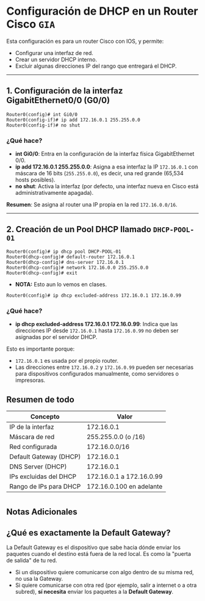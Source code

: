# Configuración de DHCP en un Router Cisco `GIA`

Esta configuración es para un router Cisco con IOS, y permite:

- Configurar una interfaz de red.
- Crear un servidor DHCP interno.
- Excluir algunas direcciones IP del rango que entregará el DHCP.

---

## 1. Configuración de la interfaz GigabitEthernet0/0 (G0/0)

```plaintext
Router0(config)# int Gi0/0
Router0(config-if)# ip add 172.16.0.1 255.255.0.0
Router0(config-if)# no shut
```

### ¿Qué hace?

- **int Gi0/0**: Entra en la configuración de la interfaz física GigabitEthernet 0/0.
- **ip add 172.16.0.1 255.255.0.0**: Asigna a esa interfaz la IP `172.16.0.1` con máscara de 16 bits (`255.255.0.0`), es decir, una red grande (65,534 hosts posibles).
- **no shut**: Activa la interfaz (por defecto, una interfaz nueva en Cisco está administrativamente apagada).

**Resumen**: Se asigna al router una IP propia en la red `172.16.0.0/16`.

---

## 2. Creación de un Pool DHCP llamado `DHCP-POOL-01`

```plaintext
Router0(config)# ip dhcp pool DHCP-POOL-01
Router0(dhcp-config)# default-router 172.16.0.1
Router0(dhcp-config)# dns-server 172.16.0.1
Router0(dhcp-config)# network 172.16.0.0 255.255.0.0
Router0(dhcp-config)# exit
```

- **NOTA:** Esto aun lo vemos en clases.
```plaintext
Router0(config)# ip dhcp excluded-address 172.16.0.1 172.16.0.99
```

### ¿Qué hace?

- **ip dhcp excluded-address 172.16.0.1 172.16.0.99**: Indica que las direcciones IP desde `172.16.0.1` hasta `172.16.0.99` no deben ser asignadas por el servidor DHCP.

Esto es importante porque:

- `172.16.0.1` es usada por el propio router.
- Las direcciones entre `172.16.0.2` y `172.16.0.99` pueden ser necesarias para dispositivos configurados manualmente, como servidores o impresoras.


## Resumen de todo 

| Concepto                  | Valor                        |
|---------------------------|------------------------------|
| IP de la interfaz         | 172.16.0.1                  |
| Máscara de red            | 255.255.0.0 (o /16)         |
| Red configurada           | 172.16.0.0/16               |
| Default Gateway (DHCP)    | 172.16.0.1                  |
| DNS Server (DHCP)         | 172.16.0.1                  |
| IPs excluidas del DHCP    | 172.16.0.1 a 172.16.0.99    |
| Rango de IPs para DHCP    | 172.16.0.100 en adelante    |
# 

## Notas Adicionales

## ¿Qué es exactamente la Default Gateway?

La Default Gateway es el dispositivo que sabe hacia dónde enviar los paquetes cuando el destino está fuera de la red local.
Es como la "puerta de salida" de tu red.

- Si un dispositivo quiere comunicarse con algo dentro de su misma red, no usa la Gateway.
- Si quiere comunicarse con otra red (por ejemplo, salir a internet o a otra subred), **sí necesita** enviar los paquetes a la **Default Gateway**.